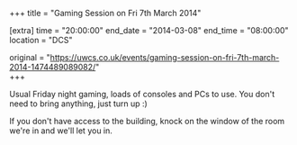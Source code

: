 +++
title = "Gaming Session on Fri 7th March 2014"

[extra]
time = "20:00:00"
end_date = "2014-03-08"
end_time = "08:00:00"
location = "DCS"

original = "https://uwcs.co.uk/events/gaming-session-on-fri-7th-march-2014-1474489089082/"    
+++

Usual Friday night gaming, loads of consoles and PCs to use. You don't need to bring anything, just turn up :)

If you don't have access to the building, knock on the window of the room we're in and we'll let you in.

